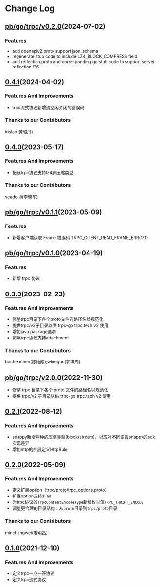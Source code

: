 # Change Log

## [pb/go/trpc/v0.2.0](https://git.woa.com/trpc/trpc-protocol/tree/pb/go/trpc/v0.2.0)(2024-07-02)

### Features
- add openapiv2.proto support json_schema
- regenerate stub code to include LZ4_BLOCK_COMPRESS field
- add reflection.proto and corresponding go stub code to support server reflection !36

## [0.4.1](https://git.woa.com/trpc/trpc-protocol/tree/v0.4.0)(2024-04-02)
### Features And Improvements
- trpc流式协议新增流空闲关闭的错误码

### Thanks to our Contributors
irislao(劳昭丹)

## [0.4.0](https://git.woa.com/trpc/trpc-protocol/tree/v0.4.0)(2023-05-17)
### Features And Improvements
- 拓展trpc协议支持lz4解压缩类型

### Thanks to our Contributors
seadonli(李晓东)

## [pb/go/trpc/v0.1.1](https://git.woa.com/trpc/trpc-protocol/tree/pb/go/trpc/v0.1.1)(2023-05-09)
### Features
- 新增客户端读取 Frame 错误码 TRPC_CLIENT_READ_FRAME_ERR(171) 

## [pb/go/trpc/v0.1.0](https://git.woa.com/trpc/trpc-protocol/tree/pb/go/trpc/v0.1.0)(2023-04-19)
### Features
- 新增 trpc 协议

## [0.3.0](https://git.woa.com/trpc/trpc-protocol/tree/v0.3.0)(2023-02-23)
### Features And Improvements
- 修整trpc目录下各个proto文件的路径名以规范化
- 提供trpc/v2子目录以供 trpc-go trpc.tech v2 使用
- 增加java package选项
- 拓展trpc协议支持attachment

### Thanks to our Contributors
bochenchen(陈维翔);wineguo(郭琪周)

## [pb/go/trpc/v2.0.0](https://git.woa.com/trpc/trpc-protocol/tree/pb/go/trpc/v2.0.0-alpha)(2022-11-30)

- 修整 trpc 目录下各个 proto 文件的路径名以规范化
- 提供 trpc/v2 子目录以供 trpc-go trpc.tech v2 使用

## [0.2.1](https://git.woa.com/trpc/trpc-protocol/tree/v0.2.1)(2022-08-12)
### Features And Improvements
- snappy新增两种的压缩类型(block/stream)，以应对不同语言snappy的sdk实现差异
- 增加http的扩展定义HttpRule

## [0.2.0](https://git.woa.com/trpc/trpc-protocol/tree/v0.2.0)(2022-05-09)
### Features And Improvements
- 定义扩展option（trpc/proto/trpc_options.proto）
- 扩展option支持alias
- 为trpc协议的`TrpcContentEncodeType`新增枚举值`TRPC_THRIFT_ENCODE`
- 调整更合理的目录结构：从`proto`目录到`trpc/proto`目录

### Thanks to our Contributors
minchangwei(韦明昌)

## [0.1.0](https://git.woa.com/trpc/trpc-protocol/tree/v0.1.0)(2021-12-10)
### Features And Improvements
- 定义trpc一应一答协议
- 定义trpc流式协议
